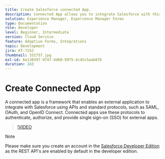 ```yaml
---
title: Create Salesforce connected App.
description: Connected App allows you to integrate Salesforce with third party applications such as AEM Forms with Salesforce.
solution: Experience Manager, Experience Manager Forms
type: Documentation
role: Developer
level: Beginner, Intermediate
version: Cloud Service
feature: Adaptive Forms, Integrations
topic: Development
jira: KT-7152
thumbnail: 331757.jpg
exl-id: 6e130397-9747-4d60-9975-4c45c5aab87b
duration: 243
---
```

# Create Connected App

A connected app is a framework that enables an external application to integrate with Salesforce using APIs and standard protocols, such as SAML, OAuth, and OpenID Connect. Connected apps use these protocols to authenticate, authorize, and provide single sign-on (SSO) for external apps.

>[!VIDEO](https://video.tv.adobe.com/v/331757?quality=12&learn=on)

>[!NOTE]
>Please make sure you create an account in the [Salesforce Developer Edition](https://developer.salesforce.com/signup) as the REST API's are enabled by default in the developer edition.
